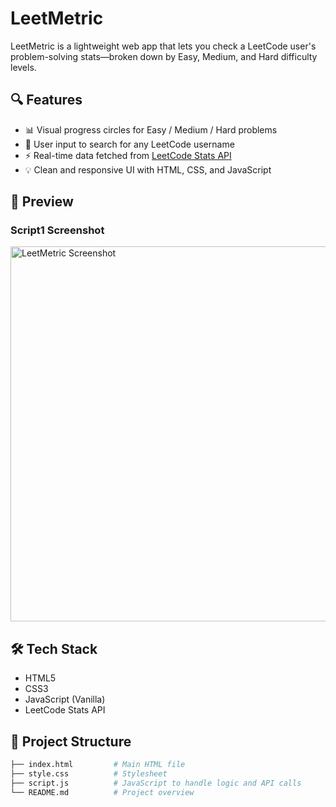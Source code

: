 # LeetMetric

LeetMetric is a lightweight web app that lets you check a LeetCode user's problem-solving stats—broken down by Easy, Medium, and Hard difficulty levels.

## 🔍 Features

- 📊 Visual progress circles for Easy / Medium / Hard problems
- 🧑 User input to search for any LeetCode username
- ⚡ Real-time data fetched from [LeetCode Stats API](https://leetcode-stats-api.herokuapp.com/)
- 💡 Clean and responsive UI with HTML, CSS, and JavaScript

## 📸 Preview
<h3>Script1 Screenshot</h3>
<img src="./screenshots/script1_image/preview.png" alt="LeetMetric Screenshot" width="600"/>


## 🛠 Tech Stack

- HTML5
- CSS3
- JavaScript (Vanilla)
- LeetCode Stats API

## 📂 Project Structure

```bash
├── index.html         # Main HTML file
├── style.css          # Stylesheet
├── script.js          # JavaScript to handle logic and API calls
└── README.md          # Project overview
